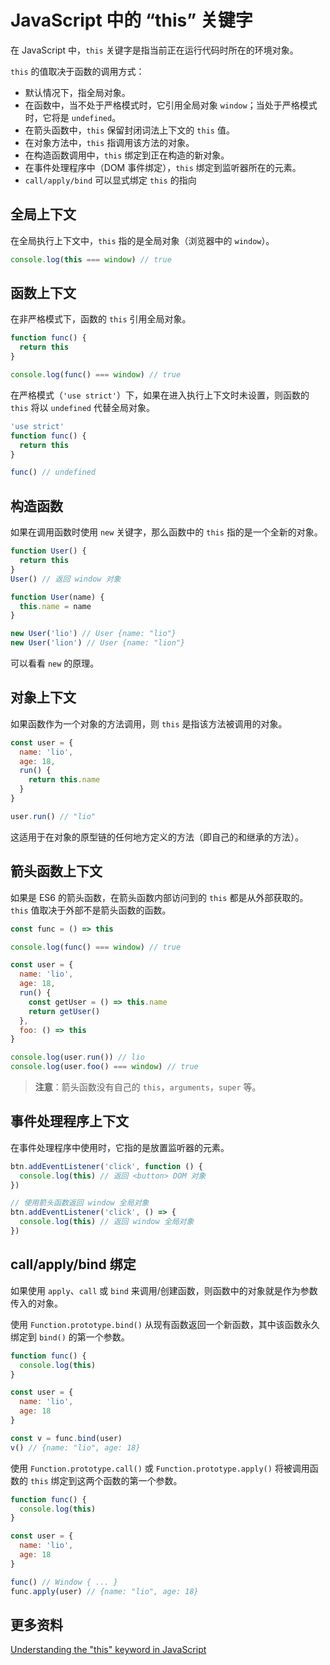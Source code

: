 # JavaScript 中的 “this” 关键字

在 JavaScript 中，`this` 关键字是指当前正在运行代码时所在的环境对象。

`this` 的值取决于函数的调用方式：

- 默认情况下，指全局对象。
- 在函数中，当不处于严格模式时，它引用全局对象 `window`；当处于严格模式时，它将是 `undefined`。
- 在箭头函数中，`this` 保留封闭词法上下文的 `this` 值。
- 在对象方法中，`this` 指调用该方法的对象。
- 在构造函数调用中，`this` 绑定到正在构造的新对象。
- 在事件处理程序中（DOM 事件绑定），`this` 绑定到监听器所在的元素。
- `call/apply/bind` 可以显式绑定 `this` 的指向

## 全局上下文

在全局执行上下文中，`this` 指的是全局对象（浏览器中的 `window`）。

```js
console.log(this === window) // true
```

## 函数上下文

在非严格模式下，函数的 `this` 引用全局对象。

```js
function func() {
  return this
}

console.log(func() === window) // true
```

在严格模式（`'use strict'`）下，如果在进入执行上下文时未设置，则函数的 `this` 将以 `undefined` 代替全局对象。

```js
'use strict'
function func() {
  return this
}

func() // undefined
```

## 构造函数

如果在调用函数时使用 `new` 关键字，那么函数中的 `this` 指的是一个全新的对象。

```js
function User() {
  return this
}
User() // 返回 window 对象

function User(name) {
  this.name = name
}

new User('lio') // User {name: "lio"}
new User('lion') // User {name: "lion"}
```

可以看看 `new` 的原理。

## 对象上下文

如果函数作为一个对象的方法调用，则 `this` 是指该方法被调用的对象。

```js
const user = {
  name: 'lio',
  age: 18,
  run() {
    return this.name
  }
}

user.run() // "lio"
```

这适用于在对象的原型链的任何地方定义的方法（即自己的和继承的方法）。

## 箭头函数上下文

如果是 ES6 的箭头函数，在箭头函数内部访问到的 `this` 都是从外部获取的。`this` 值取决于外部不是箭头函数的函数。

```js
const func = () => this

console.log(func() === window) // true

const user = {
  name: 'lio',
  age: 18,
  run() {
    const getUser = () => this.name
    return getUser()
  },
  foo: () => this
}

console.log(user.run()) // lio
console.log(user.foo() === window) // true
```

> **注意**：箭头函数没有自己的 `this`，`arguments`，`super` 等。

## 事件处理程序上下文

在事件处理程序中使用时，它指的是放置监听器的元素。

```js
btn.addEventListener('click', function () {
  console.log(this) // 返回 <button> DOM 对象
})

// 使用箭头函数返回 window 全局对象
btn.addEventListener('click', () => {
  console.log(this) // 返回 window 全局对象
})
```

## call/apply/bind 绑定

如果使用 `apply`、`call` 或 `bind` 来调用/创建函数，则函数中的对象就是作为参数传入的对象。

使用 `Function.prototype.bind()` 从现有函数返回一个新函数，其中该函数永久绑定到 `bind()` 的第一个参数。

```js
function func() {
  console.log(this)
}

const user = {
  name: 'lio',
  age: 18
}

const v = func.bind(user)
v() // {name: "lio", age: 18}
```

使用 `Function.prototype.call()` 或 `Function.prototype.apply()` 将被调用函数的 `this` 绑定到这两个函数的第一个参数。

```js
function func() {
  console.log(this)
}

const user = {
  name: 'lio',
  age: 18
}

func() // Window { ... }
func.apply(user) // {name: "lio", age: 18}
```

## 更多资料

[Understanding the "this" keyword in JavaScript](https://www.30secondsofcode.org/blog/s/javascript-this)
